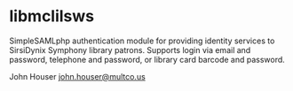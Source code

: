 # libmclilsws

SimpleSAMLphp authentication module for providing identity services to SirsiDynix Symphony library patrons.
Supports login via email and password, telephone and password, or library card barcode and password.

John Houser
john.houser@multco.us
